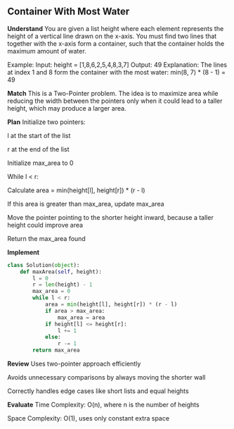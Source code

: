 ## Container With Most Water
**Understand**
You are given a list height where each element represents the height of a vertical line drawn on the x-axis.
You must find two lines that together with the x-axis form a container, such that the container holds the maximum amount of water.

Example:
Input: height = [1,8,6,2,5,4,8,3,7]
Output: 49
Explanation: The lines at index 1 and 8 form the container with the most water: min(8, 7) * (8 - 1) = 49

**Match**
This is a Two-Pointer problem.
The idea is to maximize area while reducing the width between the pointers only when it could lead to a taller height, which may produce a larger area.

**Plan**
Initialize two pointers:

l at the start of the list

r at the end of the list

Initialize max_area to 0

While l < r:

Calculate area = min(height[l], height[r]) * (r - l)

If this area is greater than max_area, update max_area

Move the pointer pointing to the shorter height inward, because a taller height could improve area

Return the max_area found

**Implement**
```python
class Solution(object):
    def maxArea(self, height):
        l = 0
        r = len(height) - 1
        max_area = 0
        while l < r:
            area = min(height[l], height[r]) * (r - l)
            if area > max_area:
                max_area = area
            if height[l] <= height[r]:
                l += 1
            else:
                r -= 1
        return max_area
```

**Review**
Uses two-pointer approach efficiently

Avoids unnecessary comparisons by always moving the shorter wall

Correctly handles edge cases like short lists and equal heights

**Evaluate**
Time Complexity: O(n), where n is the number of heights

Space Complexity: O(1), uses only constant extra space